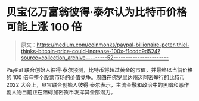 # 贝宝亿万富翁彼得·泰尔认为比特币价格可能上涨 100 倍

> 原文：<https://medium.com/coinmonks/paypal-billionaire-peter-thiel-thinks-bitcoin-price-could-increase-100x-f1ccdc9d524?source=collection_archive---------52----------------------->

PayPal 联合创始人彼得·泰尔预测，比特币将超过黄金的市值，并最终以当前价格的 100 倍与整个股票市场的价值竞争。周四在佛罗里达州迈阿密举行的比特币 2022 大会上，贝宝联合创始人彼得·泰尔表示，主流金融和政治中的黑暗和恶作剧人物目前正在阻碍加密货币发挥其全部潜力。